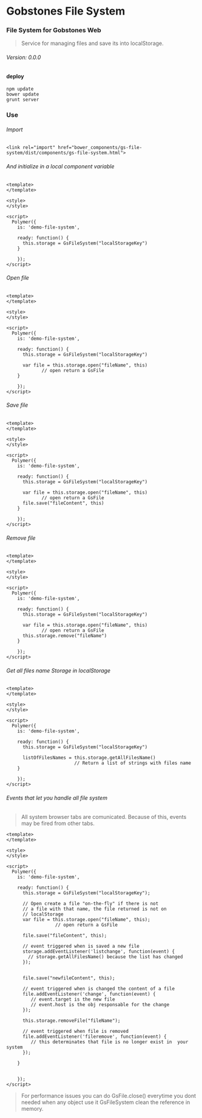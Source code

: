 Gobstones File System
======
### File System for Gobstones Web
> Service for managing files and save its into localStorage.

###### Version: 0.0.0

#### deploy

```
npm update
bower update
grunt server
```
### Use

###### Import
```
<link rel="import" href="bower_components/gs-file-system/dist/components/gs-file-system.html">
```

###### And initialize in a local component variable
```
<template>
</template>

<style>
</style>

<script>
  Polymer({
    is: 'demo-file-system',
    
    ready: function() {
      this.storage = GsFileSystem("localStorageKey")
    }

    });
</script>

```

###### Open file
```
<template>
</template>

<style>
</style>

<script>
  Polymer({
    is: 'demo-file-system',
    
    ready: function() {
      this.storage = GsFileSystem("localStorageKey")

      var file = this.storage.open("fileName", this)
             // open return a GsFile
    }

    });
</script>

```

###### Save file
```
<template>
</template>

<style>
</style>

<script>
  Polymer({
    is: 'demo-file-system',
    
    ready: function() {
      this.storage = GsFileSystem("localStorageKey")

      var file = this.storage.open("fileName", this)
             // open return a GsFile
      file.save("fileContent", this)
    }

    });
</script>

```

###### Remove file
```
<template>
</template>

<style>
</style>

<script>
  Polymer({
    is: 'demo-file-system',
    
    ready: function() {
      this.storage = GsFileSystem("localStorageKey")

      var file = this.storage.open("fileName", this)
             // open return a GsFile
      this.storage.remove("fileName")
    }

    });
</script>

```

###### Get all files name Storage in localStorage
```
<template>
</template>

<style>
</style>

<script>
  Polymer({
    is: 'demo-file-system',
    
    ready: function() {
      this.storage = GsFileSystem("localStorageKey")

      listOfFilesNames = this.storage.getAllFilesName()
                         // Return a list of strings with files name
    }

    });
</script>

```

###### Events that let you handle all file system

> All system browser tabs are comunicated.
> Because of this, events may be fired from other tabs.

```
<template>
</template>

<style>
</style>

<script>
  Polymer({
    is: 'demo-file-system',
    
    ready: function() {
      this.storage = GsFileSystem("localStorageKey");

      // Open create a file "on-the-fly" if there is not
      // a file with that name, the file returned is not on
      // localStorage
      var file = this.storage.open("fileName", this);
                  // open return a GsFile
      
      file.save("fileContent", this);

      // event triggered when is saved a new file
      storage.addEventListener('listchange', function(event) {
        // storage.getAllFilesName() because the list has changed
      });
      

      file.save("newfileContent", this);

      // event triggered when is changed the content of a file
      file.addEventListener('change', function(event) {
         // event.target is the new file
         // event.host is the obj responsable for the change
      });

      this.storage.removeFile("fileName");

      // event triggered when file is removed
      file.addEventListener('fileremove', function(event) {
         // this determinates that file is no longer exist in  your system
      });
      
    }


    });
</script>

```

> For performance issues you can do GsFile.close()
> everytime you dont needed when any object use it
> GsFileSystem clean the reference in memory.